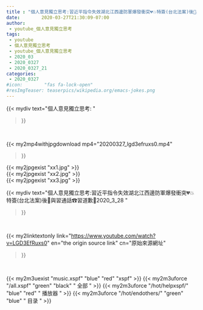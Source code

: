 ```yaml
---
title : "個人意見獨立思考:習近平指令失效湖北江西邊防軍爆發衝突💔💥特簽(台北法案)後📝與習通話☎習道歉🐷2020_3_28 "
date:        2020-03-27T21:30:09-07:00
author:
 - youtube_個人意見獨立思考
tags:
 - youtube
 - 個人意見獨立思考
 - youtube_個人意見獨立思考
 - 2020_03
 - 2020_0327
 - 2020_0327_21
categories:
 - 2020_0327
#icon:        "fas fa-lock-open"
#resImgTeaser: teaserpics/wikipedia.org/emacs-jokes.png
---
```


{{< mydiv text="個人意見獨立思考: "
>}}
<br>


{{< my2mp4withjpgdownload mp4="20200327_lgd3efruxs0.mp4"
>}}

{{< my2jpgexist "xx1.jpg" >}}<br>
{{< my2jpgexist "xx2.jpg" >}}<br>
{{< my2jpgexist "xx3.jpg" >}}<br>



{{< mydiv text="個人意見獨立思考:習近平指令失效湖北江西邊防軍爆發衝突💔💥特簽(台北法案)後📝與習通話☎習道歉🐷2020_3_28 "
>}}
<br>

{{< my2linktextonly link="https://www.youtube.com/watch?v=LGD3EfRuxs0"
en="the origin source link" cn="原始來源網址"
>}}


<br>

{{< my2m3uexist "music.xspf"        "blue"   "red"    "xspf" >}} {{< my2m3uforce "/all.xspf"         "green"  "black"  " 全部 " >}} {{< my2m3uforce "/hot/helpxspf/"    "blue"   "red"    " 播放器 " >}} {{< my2m3uforce "/hot/endothers/"   "green"  "blue"   " 目录 " >}} 
